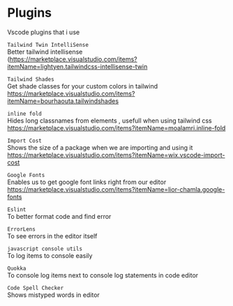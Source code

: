 # Plugins
Vscode plugins that i use


```Tailwind Twin IntelliSense``` \
 Better tailwind intellisense<br/>
(https://marketplace.visualstudio.com/items?itemName=lightyen.tailwindcss-intellisense-twin

```Tailwind Shades``` \
 Get shade classes for your custom colors in tailwind<br/>
https://marketplace.visualstudio.com/items?itemName=bourhaouta.tailwindshades

```inline fold``` \
 Hides long classnames from elements , usefull when using tailwind css<br/>
https://marketplace.visualstudio.com/items?itemName=moalamri.inline-fold

```Import Cost``` \
 Shows the size of a package when we are importing and using it<br/>
https://marketplace.visualstudio.com/items?itemName=wix.vscode-import-cost

```Google Fonts``` \
 Enables us to get google font links right from our editor<br/>
https://marketplace.visualstudio.com/items?itemName=lior-chamla.google-fonts

```Eslint``` \
 To better format code and find error
 
```ErrorLens``` \
  To see errors in the editor itself

```javascript console utils``` \
  To log items to console easily

```Quokka``` \
  To console log items next to console log statements in code editor

```Code Spell Checker ``` \
  Shows mistyped words in editor
